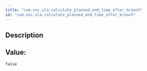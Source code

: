 ```yaml
---
title: "com.snc.sla.calculate_planned_end_time_after_breach"
id: "com.snc.sla.calculate_planned_end_time_after_breach"
---
```

## Description



## Value: 
```
false
```